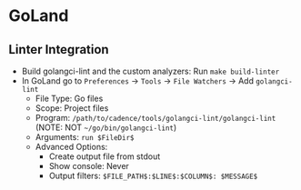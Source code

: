 # GoLand 

## Linter Integration

- Build golangci-lint and the custom analyzers: Run `make build-linter`
- In GoLand go to `Preferences` -> `Tools` -> `File Watchers` -> Add `golangci-lint`
  - File Type: Go files
  - Scope: Project files
  - Program: `/path/to/cadence/tools/golangci-lint/golangci-lint` (NOTE: NOT `~/go/bin/golangci-lint`)
  - Arguments: `run $FileDir$`
  - Advanced Options:
    - Create output file from stdout
    - Show console: Never
    - Output filters: `$FILE_PATH$:$LINE$:$COLUMN$: $MESSAGE$`
 
